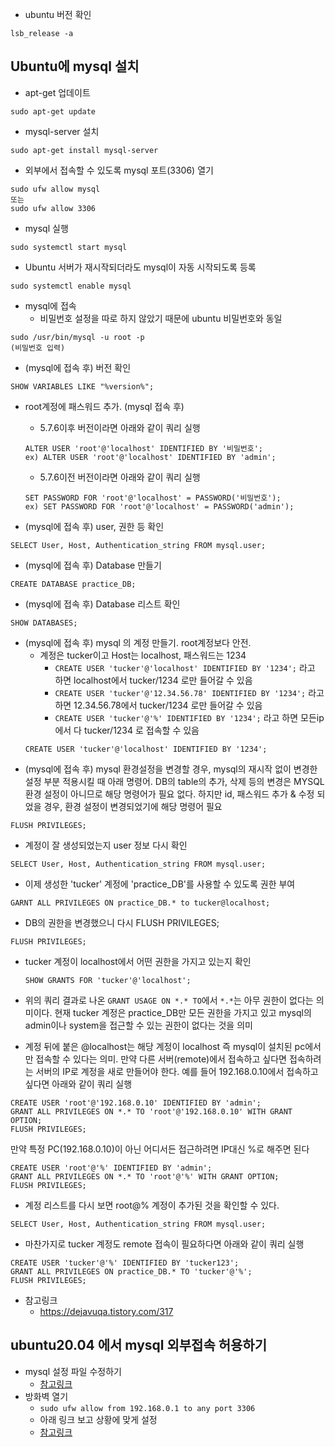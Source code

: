 - ubuntu 버전 확인
```
lsb_release -a
```

## Ubuntu에 mysql 설치
- apt-get 업데이트
```
sudo apt-get update
```

- mysql-server 설치
```
sudo apt-get install mysql-server
```

- 외부에서 접속할 수 있도록 mysql 포트(3306) 열기
```
sudo ufw allow mysql
또는
sudo ufw allow 3306
```

- mysql 실행
```
sudo systemctl start mysql
```

- Ubuntu 서버가 재시작되더라도 mysql이 자동 시작되도록 등록
```
sudo systemctl enable mysql
```

- mysql에 접속
    - 비밀번호 설정을 따로 하지 않았기 때문에 ubuntu 비밀번호와 동일
```
sudo /usr/bin/mysql -u root -p
(비밀번호 입력)
```

- (mysql에 접속 후) 버전 확인
```
SHOW VARIABLES LIKE "%version%";
```

- root계정에 패스워드 추가. (mysql 접속 후)
    - 5.7.6이후 버전이라면 아래와 같이 쿼리 실행
    ```
    ALTER USER 'root'@'localhost' IDENTIFIED BY '비밀번호';
    ex) ALTER USER 'root'@'localhost' IDENTIFIED BY 'admin';
    ```
    - 5.7.6이전 버전이라면 아래와 같이 쿼리 실행
    ```
    SET PASSWORD FOR 'root'@'localhost' = PASSWORD('비밀번호');
    ex) SET PASSWORD FOR 'root'@'localhost' = PASSWORD('admin');
    ```

- (mysql에 접속 후) user, 권한 등 확인
```
SELECT User, Host, Authentication_string FROM mysql.user;
```

- (mysql에 접속 후) Database 만들기
```
CREATE DATABASE practice_DB;
```

- (mysql에 접속 후) Database 리스트 확인
```
SHOW DATABASES;
```

- (mysql에 접속 후) mysql 의 계정 만들기. root계정보다 안전.
    - 계정은 tucker이고 Host는 localhost, 패스워드는 1234
        - `CREATE USER 'tucker'@'localhost' IDENTIFIED BY '1234';` 라고 하면 localhost에서 tucker/1234 로만 들어갈 수 있음 
        - `CREATE USER 'tucker'@'12.34.56.78' IDENTIFIED BY '1234';` 라고 하면 12.34.56.78에서 tucker/1234 로만 들어갈 수 있음
        - `CREATE USER 'tucker'@'%' IDENTIFIED BY '1234';` 라고 하면 모든ip에서 다 tucker/1234 로 접속할 수 있음
    ```
    CREATE USER 'tucker'@'localhost' IDENTIFIED BY '1234';
    ```
- (mysql에 접속 후) mysql 환경설정을 변경할 경우, mysql의 재시작 없이 변경한 설정 부분 적용시킬 때 아래 명령어. DB의 table의 추가, 삭제 등의 변경은 MYSQL 환경 설정이 아니므로 해당 명령어가 필요 없다. 하지만 id, 패스워드 추가 & 수정 되었을 경우, 환경 설정이 변경되었기에 해당 명령어 필요
```
FLUSH PRIVILEGES;
```

- 계정이 잘 생성되었는지 user 정보 다시 확인
```
SELECT User, Host, Authentication_string FROM mysql.user;
```

- 이제 생성한 'tucker' 계정에 'practice_DB'를 사용할 수 있도록 권한 부여
```
GARNT ALL PRIVILEGES ON practice_DB.* to tucker@localhost;
```

- DB의 권한을 변경했으니 다시 FLUSH PRIVILEGES;
```
FLUSH PRIVILEGES;
```

- tucker 계정이 localhost에서 어떤 권한을 가지고 있는지 확인
    ```
    SHOW GRANTS FOR 'tucker'@'localhost';
    ```
- 위의 쿼리 결과로 나온 `GRANT USAGE ON *.* TO`에서 `*.*`는 아무 권한이 없다는 의미이다. 현재 tucker 계정은 practice_DB만 모든 권한을 가지고 있고 mysql의 admin이나 system을 접근할 수 있는 권한이 없다는 것을 의미

- 계정 뒤에 붙은 @localhost는 해당 계정이 localhost 즉 mysql이 설치된 pc에서만 접속할 수 있다는 의미. 만약 다른 서버(remote)에서 접속하고 싶다면 접속하려는 서버의 IP로 계정을 새로 만들어야 한다. 예를 들어 192.168.0.10에서 접속하고 싶다면 아래와 같이 쿼리 실행
```
CREATE USER 'root'@'192.168.0.10' IDENTIFIED BY 'admin';
GRANT ALL PRIVILEGES ON *.* TO 'root'@'192.168.0.10' WITH GRANT OPTION;
FLUSH PRIVILEGES;
```
만약 특정 PC(192.168.0.10)이 아닌 어디서든 접근하려면 IP대신 %로 해주면 된다
```
CREATE USER 'root'@'%' IDENTIFIED BY 'admin';
GRANT ALL PRIVILEGES ON *.* TO 'root'@'%' WITH GRANT OPTION;
FLUSH PRIVILEGES;
``` 

- 계정 리스트를 다시 보면 root@% 계정이 추가된 것을 확인할 수 있다.
```
SELECT User, Host, Authentication_string FROM mysql.user;
```

- 마찬가지로 tucker 계정도 remote 접속이 필요하다면 아래와 같이 쿼리 실행
```
CREATE USER 'tucker'@'%' IDENTIFIED BY 'tucker123';
GRANT ALL PRIVILEGES ON practice_DB.* TO 'tucker'@'%';
FLUSH PRIVILEGES;
```


- 참고링크
    - https://dejavuqa.tistory.com/317
    

## ubuntu20.04 에서 mysql 외부접속 허용하기
- mysql 설정 파일 수정하기
    - [참고링크](https://yoshikixdrum.tistory.com/217)
- 방화벽 열기
    - `sudo ufw allow from 192.168.0.1 to any port 3306`
    - 아래 링크 보고 상황에 맞게 설정
    - [참고링크](https://milkye.tistory.com/343)
